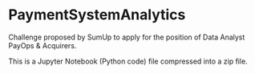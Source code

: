 # PaymentSystemAnalytics
Challenge proposed by SumUp to apply for the position of Data Analyst PayOps &amp; Acquirers.

This is a Jupyter Notebook (Python code) file compressed into a zip file.
